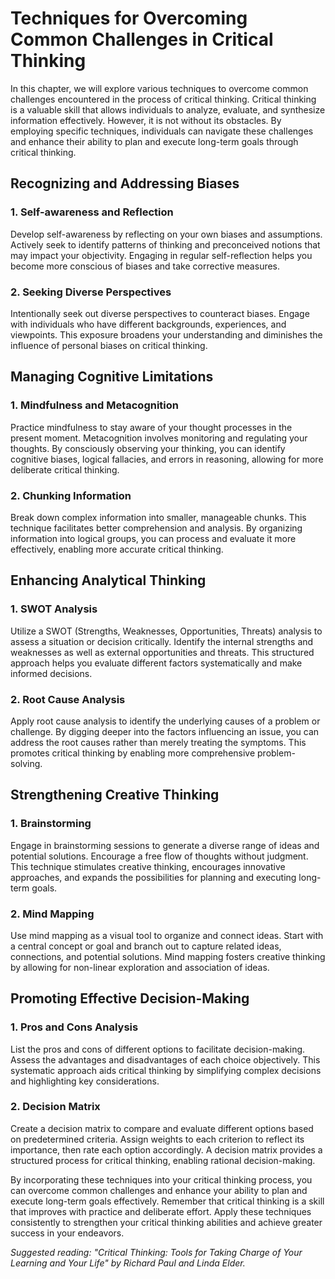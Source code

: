 Techniques for Overcoming Common Challenges in Critical Thinking
===========================================================================

In this chapter, we will explore various techniques to overcome common challenges encountered in the process of critical thinking. Critical thinking is a valuable skill that allows individuals to analyze, evaluate, and synthesize information effectively. However, it is not without its obstacles. By employing specific techniques, individuals can navigate these challenges and enhance their ability to plan and execute long-term goals through critical thinking.

Recognizing and Addressing Biases
---------------------------------

### 1. Self-awareness and Reflection

Develop self-awareness by reflecting on your own biases and assumptions. Actively seek to identify patterns of thinking and preconceived notions that may impact your objectivity. Engaging in regular self-reflection helps you become more conscious of biases and take corrective measures.

### 2. Seeking Diverse Perspectives

Intentionally seek out diverse perspectives to counteract biases. Engage with individuals who have different backgrounds, experiences, and viewpoints. This exposure broadens your understanding and diminishes the influence of personal biases on critical thinking.

Managing Cognitive Limitations
------------------------------

### 1. Mindfulness and Metacognition

Practice mindfulness to stay aware of your thought processes in the present moment. Metacognition involves monitoring and regulating your thoughts. By consciously observing your thinking, you can identify cognitive biases, logical fallacies, and errors in reasoning, allowing for more deliberate critical thinking.

### 2. Chunking Information

Break down complex information into smaller, manageable chunks. This technique facilitates better comprehension and analysis. By organizing information into logical groups, you can process and evaluate it more effectively, enabling more accurate critical thinking.

Enhancing Analytical Thinking
-----------------------------

### 1. SWOT Analysis

Utilize a SWOT (Strengths, Weaknesses, Opportunities, Threats) analysis to assess a situation or decision critically. Identify the internal strengths and weaknesses as well as external opportunities and threats. This structured approach helps you evaluate different factors systematically and make informed decisions.

### 2. Root Cause Analysis

Apply root cause analysis to identify the underlying causes of a problem or challenge. By digging deeper into the factors influencing an issue, you can address the root causes rather than merely treating the symptoms. This promotes critical thinking by enabling more comprehensive problem-solving.

Strengthening Creative Thinking
-------------------------------

### 1. Brainstorming

Engage in brainstorming sessions to generate a diverse range of ideas and potential solutions. Encourage a free flow of thoughts without judgment. This technique stimulates creative thinking, encourages innovative approaches, and expands the possibilities for planning and executing long-term goals.

### 2. Mind Mapping

Use mind mapping as a visual tool to organize and connect ideas. Start with a central concept or goal and branch out to capture related ideas, connections, and potential solutions. Mind mapping fosters creative thinking by allowing for non-linear exploration and association of ideas.

Promoting Effective Decision-Making
-----------------------------------

### 1. Pros and Cons Analysis

List the pros and cons of different options to facilitate decision-making. Assess the advantages and disadvantages of each choice objectively. This systematic approach aids critical thinking by simplifying complex decisions and highlighting key considerations.

### 2. Decision Matrix

Create a decision matrix to compare and evaluate different options based on predetermined criteria. Assign weights to each criterion to reflect its importance, then rate each option accordingly. A decision matrix provides a structured process for critical thinking, enabling rational decision-making.

By incorporating these techniques into your critical thinking process, you can overcome common challenges and enhance your ability to plan and execute long-term goals effectively. Remember that critical thinking is a skill that improves with practice and deliberate effort. Apply these techniques consistently to strengthen your critical thinking abilities and achieve greater success in your endeavors.

*Suggested reading: "Critical Thinking: Tools for Taking Charge of Your Learning and Your Life" by Richard Paul and Linda Elder.*
